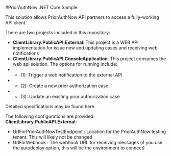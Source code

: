 ﻿#PriorAuthNow .NET Core Sample

This solution allows PriorAuthNow API partners to access a fully-working API client.

There are two projects included in this repository:
- <b>ClientLibrary.PublicAPI.External</b>: This project is a WEB API implementation for issue new and updating cases and receiving web notifications
- <b>ClientLibrary.PublicAPI.ConsoleApplication</b>: This project consumes the web api solution. The options for running include:
- - (1): Trigger a web notification to the external API 
- - (2): Create a new prior authorization case
- - (3): Update an existing prior authorization case

Detailed specifications may be found here. 

The following configurations are provided:
<b>ClientLibrary.PublicAPI.External</b>:
- UrlForPriorAuthNowTestEndpoint : Location for the PriorAuthNow testing tenant. This will likely not be changed
- UrlForWebhook : The webhook URL for receiving messages (if you use the autodeploy option, this will be the environment to connect)
